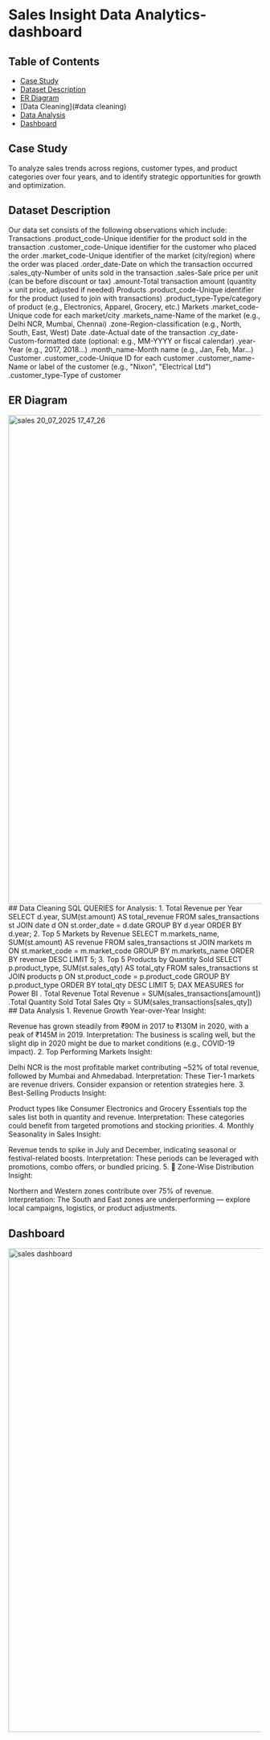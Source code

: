# Sales Insight Data Analytics-dashboard
## Table of Contents

- [Case Study](#case-study)
- [Dataset Description](#dataset-description)
- [ER Diagram](#er-diagram)
- [Data Cleaning](#data cleaning)
- [Data Analysis](#data-analysis)
- [Dashboard](#dashboard)

## Case Study
To analyze sales trends across regions, customer types, and product categories over four years, and to identify strategic opportunities for growth and optimization.

## Dataset Description
Our data set consists of the following observations which include:
Transactions
  .product_code-Unique identifier for the product sold in the transaction
  .customer_code-Unique identifier for the customer who placed the order
  .market_code-Unique identifier of the market (city/region) where the order was placed
  .order_date-Date on which the transaction occurred
  .sales_qty-Number of units sold in the transaction
  .sales-Sale price per unit (can be before discount or tax)
  .amount-Total transaction amount (quantity × unit price, adjusted if needed)
Products
  .product_code-Unique identifier for the product (used to join with transactions)
  .product_type-Type/category of product (e.g., Electronics, Apparel, Grocery, etc.)
Markets 
  .market_code-Unique code for each market/city
  .markets_name-Name of the market (e.g., Delhi NCR, Mumbai, Chennai)
  .zone-Region-classification (e.g., North, South, East, West)
Date 
  .date-Actual date of the transaction
  .cy_date-Custom-formatted date (optional: e.g., MM-YYYY or fiscal calendar)
  .year-Year (e.g., 2017, 2018...)
  .month_name-Month name (e.g., Jan, Feb, Mar...)
Customer 
  .customer_code-Unique ID for each customer
  .customer_name-Name or label of the customer (e.g., "Nixon", "Electrical Ltd")
  .customer_type-Type of customer 
## ER Diagram
<img width="1917" height="973" alt="sales 20_07_2025 17_47_26" src="https://github.com/user-attachments/assets/bc1202d8-ac4b-49f5-96e8-311d9cd12350" />
## Data Cleaning
SQL QUERIES for Analysis:
 1. Total Revenue per Year
    SELECT d.year, SUM(st.amount) AS total_revenue
    FROM sales_transactions st
    JOIN date d ON st.order_date = d.date
    GROUP BY d.year
    ORDER BY d.year;
 2. Top 5 Markets by Revenue
    SELECT m.markets_name, SUM(st.amount) AS revenue
    FROM sales_transactions st
    JOIN markets m ON st.market_code = m.market_code
    GROUP BY m.markets_name
    ORDER BY revenue DESC
    LIMIT 5;
 3.  Top 5 Products by Quantity Sold
     SELECT p.product_type, SUM(st.sales_qty) AS total_qty
     FROM sales_transactions st
     JOIN products p ON st.product_code = p.product_code
     GROUP BY p.product_type
     ORDER BY total_qty DESC
     LIMIT 5;
 DAX MEASURES for Power BI
  . Total Revenue
          Total Revenue = SUM(sales_transactions[amount])
  .Total Quantity Sold
          Total Sales Qty = SUM(sales_transactions[sales_qty])
## Data Analysis
1.  Revenue Growth Year-over-Year
Insight:

Revenue has grown steadily from ₹90M in 2017 to ₹130M in 2020, with a peak of ₹145M in 2019.
Interpretation:
The business is scaling well, but the slight dip in 2020 might be due to market conditions (e.g., COVID-19 impact).
2. Top Performing Markets
Insight:

Delhi NCR is the most profitable market contributing ~52% of total revenue, followed by Mumbai and Ahmedabad.
Interpretation:
These Tier-1 markets are revenue drivers. Consider expansion or retention strategies here.
3.  Best-Selling Products
Insight:

Product types like Consumer Electronics and Grocery Essentials top the sales list both in quantity and revenue.
Interpretation:
These categories could benefit from targeted promotions and stocking priorities.
4. Monthly Seasonality in Sales
Insight:

Revenue tends to spike in July and December, indicating seasonal or festival-related boosts.
Interpretation:
These periods can be leveraged with promotions, combo offers, or bundled pricing.
5. 🧭 Zone-Wise Distribution
Insight:

Northern and Western zones contribute over 75% of revenue.
Interpretation:
The South and East zones are underperforming — explore local campaigns, logistics, or product adjustments.
## Dashboard

<img width="1913" height="963" alt="sales dashboard" src="https://github.com/user-attachments/assets/3ec86e45-1683-4905-95b6-1e4460f39fb0" />
